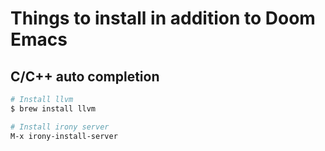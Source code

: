 # Things to install in addition to Doom Emacs

## C/C++ auto completion 

``` sh
# Install llvm
$ brew install llvm

# Install irony server
M-x irony-install-server
```

